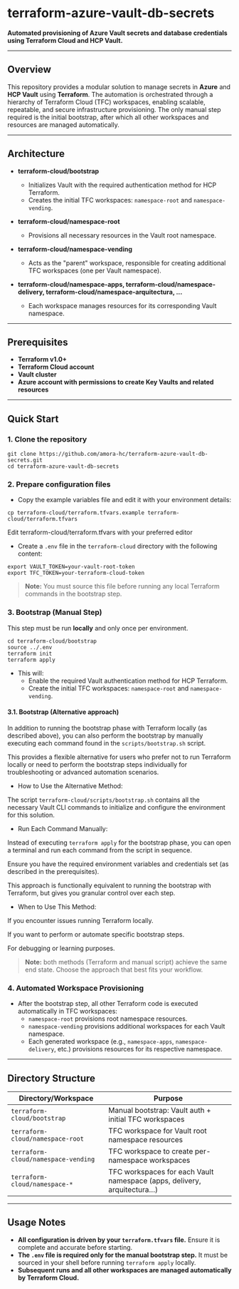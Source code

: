 # terraform-azure-vault-db-secrets

**Automated provisioning of Azure Vault secrets and database credentials using Terraform Cloud and HCP Vault.**

---

## Overview

This repository provides a modular solution to manage secrets in **Azure** and **HCP Vault** using **Terraform**. The automation is orchestrated through a hierarchy of Terraform Cloud (TFC) workspaces, enabling scalable, repeatable, and secure infrastructure provisioning. The only manual step required is the initial bootstrap, after which all other workspaces and resources are managed automatically.

---

## Architecture

- **terraform-cloud/bootstrap**
  - Initializes Vault with the required authentication method for HCP Terraform.
  - Creates the initial TFC workspaces: `namespace-root` and `namespace-vending`.

- **terraform-cloud/namespace-root**
  - Provisions all necessary resources in the Vault root namespace.

- **terraform-cloud/namespace-vending**
  - Acts as the "parent" workspace, responsible for creating additional TFC workspaces (one per Vault namespace).

- **terraform-cloud/namespace-apps, terraform-cloud/namespace-delivery, terraform-cloud/namespace-arquitectura, ...**
  - Each workspace manages resources for its corresponding Vault namespace.

---

## Prerequisites

- **Terraform v1.0+**
- **Terraform Cloud account**
- **Vault cluster**
- **Azure account with permissions to create Key Vaults and related resources**

---

## Quick Start

### 1. Clone the repository

```
git clone https://github.com/amora-hc/terraform-azure-vault-db-secrets.git
cd terraform-azure-vault-db-secrets
```

### 2. Prepare configuration files

- Copy the example variables file and edit it with your environment details:

```
cp terraform-cloud/terraform.tfvars.example terraform-cloud/terraform.tfvars
```

Edit terraform-cloud/terraform.tfvars with your preferred editor

- Create a `.env` file in the `terraform-cloud` directory with the following content:

```
export VAULT_TOKEN=your-vault-root-token
export TFC_TOKEN=your-terraform-cloud-token
```

> **Note:** You must source this file before running any local Terraform commands in the bootstrap step.

### 3. Bootstrap (Manual Step)

This step must be run **locally** and only once per environment.

```
cd terraform-cloud/bootstrap
source ../.env
terraform init
terraform apply
```

- This will:
  - Enable the required Vault authentication method for HCP Terraform.
  - Create the initial TFC workspaces: `namespace-root` and `namespace-vending`.

#### 3.1. Bootstrap (Alternative approach)

In addition to running the bootstrap phase with Terraform locally (as described above), you can also perform the bootstrap by manually executing each command found in the `scripts/bootstrap.sh` script.

This provides a flexible alternative for users who prefer not to run Terraform locally or need to perform the bootstrap steps individually for troubleshooting or advanced automation scenarios.

- How to Use the Alternative Method:

The script `terraform-cloud/scripts/bootstrap.sh` contains all the necessary Vault CLI commands to initialize and configure the environment for this solution.

- Run Each Command Manually:

Instead of executing `terraform apply` for the bootstrap phase, you can open a terminal and run each command from the script in sequence.

Ensure you have the required environment variables and credentials set (as described in the prerequisites).

This approach is functionally equivalent to running the bootstrap with Terraform, but gives you granular control over each step.

- When to Use This Method:

If you encounter issues running Terraform locally.

If you want to perform or automate specific bootstrap steps.

For debugging or learning purposes.

> **Note:**  both methods (Terraform and manual script) achieve the same end state. Choose the approach that best fits your workflow.


### 4. Automated Workspace Provisioning

- After the bootstrap step, all other Terraform code is executed automatically in TFC workspaces:
  - `namespace-root` provisions root namespace resources.
  - `namespace-vending` provisions additional workspaces for each Vault namespace.
  - Each generated workspace (e.g., `namespace-apps`, `namespace-delivery`, etc.) provisions resources for its respective namespace.

---

## Directory Structure

| Directory/Workspace          | Purpose                                                                 |
|-----------------------------|-------------------------------------------------------------------------|
| `terraform-cloud/bootstrap`  | Manual bootstrap: Vault auth + initial TFC workspaces                   |
| `terraform-cloud/namespace-root`             | TFC workspace for Vault root namespace resources                        |
| `terraform-cloud/namespace-vending`          | TFC workspace to create per-namespace workspaces                        |
| `terraform-cloud/namespace-*`                | TFC workspaces for each Vault namespace (apps, delivery, arquitectura…) |

---

## Usage Notes

- **All configuration is driven by your `terraform.tfvars` file.** Ensure it is complete and accurate before starting.
- **The `.env` file is required only for the manual bootstrap step.** It must be sourced in your shell before running `terraform apply` locally.
- **Subsequent runs and all other workspaces are managed automatically by Terraform Cloud.**